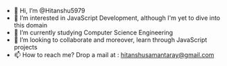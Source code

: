 - 👋 Hi, I’m @Hitanshu5979
- 👀 I’m interested in JavaScript Development, although I'm yet to dive into this domain
- 🌱 I’m currently studying Computer Science Engineering
- 💞️ I’m looking to collaborate and moreover, learn through JavaScript projects
- 📫 How to reach me? Drop a mail at : hitanshusamantaray@gmail.com

<!---
Hitanshu5979/Hitanshu5979 is a ✨ special ✨ repository because its `README.md` (this file) appears on your GitHub profile.
You can click the Preview link to take a look at your changes.
--->

